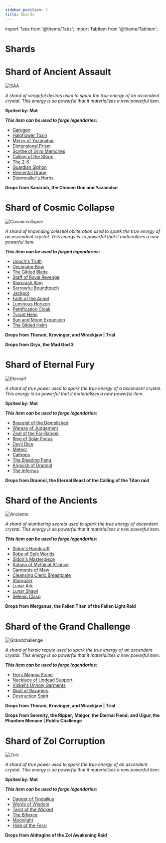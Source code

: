 ```yaml
---
sidebar_position: 5
title: Shards
---
```


import Tabs from '@theme/Tabs';
import TabItem from '@theme/TabItem';

# Shards

<Tabs>
  <TabItem value="Shard of Ancient Assault " label="Shard of Ancient Assault" default>

# Shard of Ancient Assault

![SAA](https://vwiki.valorserver.com/api/item/picture/shard%20of%20ancient%20assault)

<i>A shard of vengeful desires used to spark the true energy of an ascendent crystal. This energy is so powerful that it materializes a new powerful item.</i>

**Sprited by: Mat**

***This item can be used to forge legendaries:***

- [Garugen](https://wiki.valorserver.com/docs/items/abilities/sheaths/legendary/garugen)
- [Haloflower Toxin](https://wiki.valorserver.com/docs/items/abilities/poisons/legendary/haloflower_toxin)
- [Mercy of Yazanahar](https://wiki.valorserver.com/docs/items/armors/lights/legendary/mercy_of_yazanahar)
- [Dimensional Prism](https://wiki.valorserver.com/docs/items/abilities/prisms/legendary/dimensional_prism)
- [Scythe of Grim Memories](https://wiki.valorserver.com/docs/items/weapons/katanas/legendary/scythe_of_grim_memories)
- [Calling of the Storm](https://wiki.valorserver.com/docs/items/abilities/spells/legendary/calling_of_the_storm)
- [The 2-K](https://wiki.valorserver.com/docs/items/weapons/staves/legendary/the_2_k)
- [Guardian Siphon](https://wiki.valorserver.com/docs/items/abilities/siphons/legendary/guardian_siphon)
- [Elemental Drape](https://wiki.valorserver.com/docs/items/armors/robes/legendary/elemental_drape)
- [Stormcaller's Horns](https://wiki.valorserver.com/docs/items/rings/legendary/stormcallers_horns)

**Drops from Xanarich, the Chosen One and Yazanahar**

  </TabItem>
  <TabItem value="Shard of Cosmic Collapse" label="Shard of Cosmic Collapse">

# Shard of Cosmic Collapse

![Cosmiccollapse](https://vwiki.valorserver.com/api/item/picture/shard%20of%20cosmic%20collapse)

<i>A shard of impending celestial obliteration used to spark the true energy of an ascendent crystal. This energy is so powerful that it materializes a new powerful item.</i>

***This item can be used to forged legendaries:***

- [Unoch's Truth](https://wiki.valorserver.com/docs/items/abilities/orbs/legendary/unochs_truth)
- [Decimator Bow](https://wiki.valorserver.com/docs/items/weapons/bows/legendary/decimator_bow)
- [The Gilded Blade](https://wiki.valorserver.com/docs/items/weapons/daggers/legendary/the_gilded_blade)
- [Staff of Royal Revenge](https://wiki.valorserver.com/docs/items/weapons/staves/legendary/staff_of_royal_revenge)
- [Starcrash Ring](https://wiki.valorserver.com/docs/items/rings/legendary/starcrash_ring)
- [Sorrowful Boundtouch](https://wiki.valorserver.com/docs/items/weapons/wands/legendary/sorrowful_boundtouch)
- [Jackpot](https://wiki.valorserver.com/docs/items/rings/legendary/jackpot)
- [Faith of the Angel](https://wiki.valorserver.com/docs/items/weapons/swords/legendary/faith_of_the_angel)
- [Luminous Horizon](https://wiki.valorserver.com/docs/items/abilities/seals/legendary/luminious_horizon)
- [Petrification Cloak](https://wiki.valorserver.com/docs/items/abilities/cloaks/legendary/petrification_cloak)
- [Tyrant Helm](https://wiki.valorserver.com/docs/items/abilities/helms/legendary/tyrant_helm)
- [Sun and Moon Expansion](https://wiki.valorserver.com/docs/items/abilities/spells/legendary/sun_and_moon_expansion)
- [The Gilded Helm](https://wiki.valorserver.com/docs/items/abilities/helms/legendary/the_gilded_helm)

**Drops from Therani, Krovinger, and Wrackjaw | Trial**

**Drops from Oryx, the Mad God 3**

  </TabItem>
  <TabItem value="Shard of Eternal Fury" label="Shard of Eternal Fury">

# Shard of Eternal Fury

![Eternalf](https://vwiki.valorserver.com/api/item/picture/shard%20of%20eternal%20fury)

<i>A shard of true power used to spark the true energy of a ascendent crystal. This energy is so powerful that it materializes a new powerful item.</i>

**Sprited by: Mat**

***This item can be used to forge legendaries:***

- [Bracelet of the Demolished](https://wiki.valorserver.com/docs/items/rings/legendary/bracelet_of_the_demolished)
- [Waraxe of Judgement](https://wiki.valorserver.com/docs/items/weapons/swords/legendary/waraxe_of_judgement)
- [Zeal of the Far-Ranger](https://wiki.valorserver.com/docs/items/abilities/quivers/legendary/zeal_of_the_far_ranger)
- [Ring of Solar Focus](https://wiki.valorserver.com/docs/items/rings/legendary/ring_of_solar_focus)
- [Devil Dice](https://wiki.valorserver.com/docs/items/abilities/dice/legendary/devil_dice/)
- [Meteor](https://wiki.valorserver.com/docs/items/weapons/wands/legendary/meteor)
- [Caltrops](https://wiki.valorserver.com/docs/items/abilities/traps/legendary/caltrops)
- [The Bleeding Fang](https://wiki.valorserver.com/docs/items/weapons/daggers/legendary/the_bleeding_fang)
- [Anguish of Drannol](https://wiki.valorserver.com/docs/items/abilities/helms/legendary/anguish_of_drannol)
- [The Infernus](https://wiki.valorserver.com/docs/items/armors/lights/legendary/the_infernus)

**Drops from Drannol, the Eternal Beast of the Calling of the Titan raid**

  </TabItem>
  <TabItem value="Shard of the Ancients" label="Shard of the Ancients">

# Shard of the Ancients

![Ancients](https://vwiki.valorserver.com/api/item/picture/shard%20of%20the%20ancients)

<i>A shard of slumbering secrets used to spark the true energy of ascendent crystal. This energy is so powerful that it materializes a new powerful item.</i>

***This item can be used to forge legendaries:***

- [Sidon's Handcraft](https://wiki.valorserver.com/docs/items/armors/robes/legendary/sidons_handcraft)
- [Robe of Split Worlds](https://wiki.valorserver.com/docs/items/armors/robes/legendary/robe_of_split_worlds)
- [Sidon's Masterpiece](https://wiki.valorserver.com/docs/items/armors/lights/legendary/sidons_masterpiece)
- [Katana of Mythical Alliance](https://wiki.valorserver.com/docs/items/weapons/katanas/legendary/katana_of_mythical_alliance)
- [Garments of Maw](https://wiki.valorserver.com/docs/items/armors/robes/legendary/garments_of_maw)
- [Cleansing Cleric Breastplate](https://wiki.valorserver.com/docs/items/armors/heavys/legendary/cleansing_cleric_breastplate)
- [Stargazer](https://wiki.valorserver.com/docs/items/weapons/wands/legendary/stargazer)
- [Lunar Ark](https://wiki.valorserver.com/docs/items/abilities/scepters/legendary/lunar_ark)
- [Lunar Shawl](https://wiki.valorserver.com/docs/items/armors/robes/legendary/lunar_shawl)
- [Selenic Clasp](https://wiki.valorserver.com/docs/items/rings/legendary/selenic_clasp)

**Drops from Merganus, the Fallen Titan of the Fallen Light Raid**

  </TabItem>
  <TabItem value="Shard of the Grand Challenge" label="Shard of the Grand Challenge">

# Shard of the Grand Challenge

![Grandchallenge](https://vwiki.valorserver.com/api/item/picture/shard%20of%20the%20grand%20challenge)

<i>A shard of heroic repute used to spark the true energy of an ascendent crystal. This energy is so powerful that it materializes a new powerful item.</i>

***This item can be used to forge legendaries:***

- [Fiery Magma Stone](https://wiki.valorserver.com/docs/items/abilities/talismans/legendary/fiery_magma_stone)
- [Necklace of Undead Support](https://wiki.valorserver.com/docs/items/rings/legendary/necklace_of_undead_support)
- [Vizkel's Unholy Garments](https://wiki.valorserver.com/docs/items/armors/robes/legendary/vizkels_unholy_garments)
- [Skull of Ravagers](https://wiki.valorserver.com/docs/items/abilities/skulls/legendary/skull_of_ravagers)
- [Destruction Spirit](https://wiki.valorserver.com/docs/items/abilities/poisons/legendary/destruction_spirit)

**Drops from Therani, Krovinger, and Wrackjaw | Trial**

**Drops from Serenity, the Ripper; Malgor, the Eternal Fiend; and Ulgur, the Phantom Menace | Public Challenge**

  </TabItem>
<TabItem value="Shard of Zol Corruption" label="Shard of Zol Corruption">

# Shard of Zol Corruption

![Zolc](https://vwiki.valorserver.com/api/item/picture/shard%20of%20zol%20corruption)

<i>A shard of true power used to spark the true energy of an ascendent crystal. This energy is so powerful that it materializes a new powerful item.</i>

**Sprited by: Mat**

***This item can be used to forge legendaries:***

- [Dagger of Tindailius](https://wiki.valorserver.com/docs/items/weapons/daggers/legendary/dagger_of_tindailius/)
- [Words of Wisdom](https://wiki.valorserver.com/docs/items/armors/robes/legendary/words_of_wisdom)
- [Tarot of the Wicked](https://wiki.valorserver.com/docs/items/abilities/charms/legendary/tarot_of_the_wicked)
- [The Bifierce](https://wiki.valorserver.com/docs/items/weapons/blades/legendary/the_bifierce)
- [Moonlight](https://wiki.valorserver.com/docs/items/weapons/wands/legendary/moonlight)
- [Hide of the Feral](https://wiki.valorserver.com/docs/items/armors/lights/legendary/hide_of_the_feral)

**Drops from Aldragine of the Zol Awakening Raid**

  </TabItem>
</Tabs>
